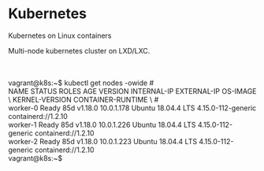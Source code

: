 # Kubernetes


Kubernetes on Linux containers


Multi-node kubernetes cluster on LXD/LXC.

<br />


<br />
vagrant@k8s:~$ kubectl get nodes -owide
#<br />
NAME       STATUS   ROLES    AGE   VERSION   INTERNAL-IP   EXTERNAL-IP   OS-IMAGE \             KERNEL-VERSION       CONTAINER-RUNTIME \
#<br />
worker-0   Ready    <none>   85d   v1.18.0   10.0.1.178    <none>        Ubuntu 18.04.4 LTS   4.15.0-112-generic   containerd://1.2.10
<br />
worker-1   Ready    <none>   85d   v1.18.0   10.0.1.226    <none>        Ubuntu 18.04.4 LTS   4.15.0-112-generic   containerd://1.2.10
<br />
worker-2   Ready    <none>   85d   v1.18.0   10.0.1.223    <none>        Ubuntu 18.04.4 LTS   4.15.0-112-generic   containerd://1.2.10
<br />
vagrant@k8s:~$
<br />

